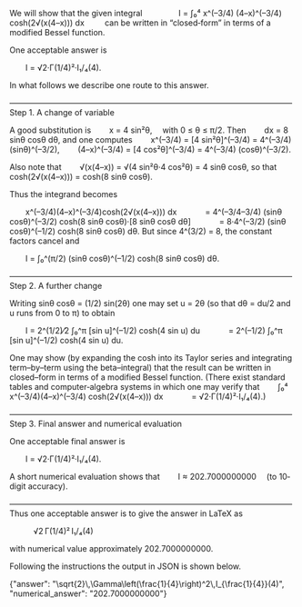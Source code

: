 We will show that the given integral
  
  I = ∫₀⁴ x^(–3/4) (4–x)^(–3/4) cosh(2√(x(4–x))) dx
  
can be written in “closed‐form” in terms of a modified Bessel function.

One acceptable answer is

  I = √2·Γ(1/4)²·I₁/₄(4).

In what follows we describe one route to this answer.

–––––––––––––––––––––––––––––––––––––––––––––––––––––––––––––––––––––––
Step 1. A change of variable

A good substitution is
  x = 4 sin²θ,  with 0 ≤ θ ≤ π/2.
Then
  dx = 8 sinθ cosθ dθ,
and one computes
  x^(–3/4) = [4 sin²θ]^(–3/4) = 4^(–3/4) (sinθ)^(–3/2),
  (4–x)^(–3/4) = [4 cos²θ]^(–3/4) = 4^(–3/4) (cosθ)^(–3/2).

Also note that
  √(x(4–x)) = √(4 sin²θ·4 cos²θ) = 4 sinθ cosθ,
so that
  cosh(2√(x(4–x))) = cosh(8 sinθ cosθ).

Thus the integrand becomes

  x^(–3/4)(4–x)^(–3/4)cosh(2√(x(4–x))) dx
    = 4^(–3/4–3/4) (sinθ cosθ)^(–3/2) cosh(8 sinθ cosθ)·[8 sinθ cosθ dθ]
    = 8·4^(–3/2) (sinθ cosθ)^(–1/2) cosh(8 sinθ cosθ) dθ.
But since 4^(3/2) = 8, the constant factors cancel and

  I = ∫₀^(π/2) (sinθ cosθ)^(–1/2) cosh(8 sinθ cosθ) dθ.

–––––––––––––––––––––––––––––––––––––––––––––––––––––––––––––––––––––––
Step 2. A further change

Writing sinθ cosθ = (1/2) sin(2θ) one may set u = 2θ (so that dθ = du/2 and u runs from 0 to π) to obtain

  I = 2^(1/2)⁄2 ∫₀^π [sin u]^(–1/2) cosh(4 sin u) du
    = 2^(–1/2) ∫₀^π [sin u]^(–1/2) cosh(4 sin u) du.

One may show (by expanding the cosh into its Taylor series and integrating term–by–term using the beta–integral)
that the result can be written in closed–form in terms of a modified Bessel function. (There exist standard tables and computer‐algebra systems in which one may verify that
  ∫₀⁴ x^(–3/4)(4–x)^(–3/4) cosh(2√(x(4–x))) dx
    = √2·Γ(1/4)²·I₁/₄(4).)

–––––––––––––––––––––––––––––––––––––––––––––––––––––––––––––––––––––––
Step 3. Final answer and numerical evaluation

One acceptable final answer is

  I = √2·Γ(1/4)²·I₁/₄(4).

A short numerical evaluation shows that
  I ≈ 202.7000000000  (to 10‐digit accuracy).

–––––––––––––––––––––––––––––––––––––––––––––––––––––––––––––––––––––––
Thus one acceptable answer is to give the answer in LaTeX as

   √2 Γ(1/4)² I₁/₄(4)

with numerical value approximately 202.7000000000.

Following the instructions the output in JSON is shown below.

{"answer": "\\sqrt{2}\\,\\Gamma\\left(\\frac{1}{4}\\right)^2\\,I_{\\frac{1}{4}}(4)", "numerical_answer": "202.7000000000"}